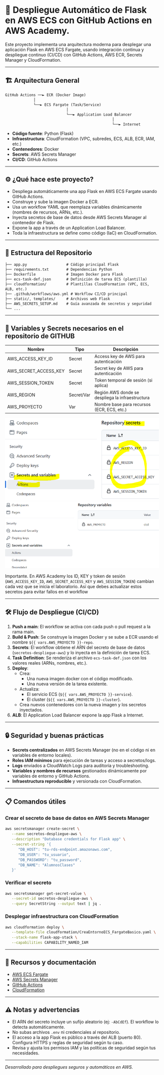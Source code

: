 
# 🚀 Despliegue Automático de Flask en AWS ECS con GitHub Actions en AWS Academy.

Este proyecto implementa una arquitectura moderna para desplegar una aplicación Flask en AWS ECS Fargate, usando integración continua y despliegue continuo (CI/CD) con GitHub Actions, AWS ECR, Secrets Manager y CloudFormation.

---

## 🏗️ Arquitectura General

```text
GitHub Actions ──► ECR (Docker Image)
             │
             └──► ECS Fargate (Task/Service)
                            │
                            └──► Application Load Balancer
                                                 │
                                                 └──► Internet
```

- **Código fuente**: Python (Flask)
- **Infraestructura**: CloudFormation (VPC, subredes, ECS, ALB, ECR, IAM, etc.)
- **Contenedores**: Docker
- **Secrets**: AWS Secrets Manager
- **CI/CD**: GitHub Actions

---

## ⚙️ ¿Qué hace este proyecto?

- Despliega automáticamente una app Flask en AWS ECS Fargate usando GitHub Actions.
- Construye y sube la imagen Docker a ECR.
- Usa un workflow YAML que reemplaza variables dinámicamente (nombres de recursos, ARNs, etc.).
- Inyecta secretos de base de datos desde AWS Secrets Manager al contenedor de Flask.
- Expone la app a través de un Application Load Balancer.
- Toda la infraestructura se define como código (IaC) en CloudFormation.

---

## 📂 Estructura del Repositorio

```text
├── app.py                  # Código principal Flask
├── requirements.txt        # Dependencias Python
├── Dockerfile              # Imagen Docker para Flask
├── ecs-task-def.json       # Definición de tarea ECS (plantilla)
├── cloudformation/         # Plantillas CloudFormation (VPC, ECS, ALB, etc.)
├── .github/workflows/aws.yml # Workflow CI/CD principal
├── static/, templates/     # Archivos web Flask
├── AWS_SECRETS_SETUP.md    # Guía avanzada de secretos y seguridad
└── ...
```

---

## 🔑 Variables y Secrets necesarios en el repositorio de GITHUB

| Nombre                | Tipo    | Descripción                                      |
|-----------------------|---------|--------------------------------------------------|
| AWS_ACCESS_KEY_ID     | Secret  | Access key de AWS para autenticación              |
| AWS_SECRET_ACCESS_KEY | Secret  | Secret key de AWS para autenticación              |
| AWS_SESSION_TOKEN     | Secret  | Token temporal de sesión (si aplica)              |
| AWS_REGION            | Secret/Var | Región AWS donde se despliega la infraestructura |
| AWS_PROYECTO          | Var     | Nombre base para recursos (ECR, ECS, etc.)        |

![Configuración de GitHub Secrets](imagenes/GitHubSecretos.PNG)
![Configuración de variables GitHub](imagenes/GitHubVariables.PNG)

Importante. En AWS Academy los ID, KEY y token de sesión (`AWS_ACCESS_KEY_ID`, `AWS_SECRET_ACCESS_KEY` y `AWS_SESSION_TOKEN`) cambian cada vez que se inicia el laboratorio. Así que debes actualizar estos secretos para evitar fallos en el workflow

---

## 🛠️ Flujo de Despliegue (CI/CD)

1. **Push a main**: El workflow se activa con cada push o pull request a la rama main.
2. **Build & Push**: Se construye la imagen Docker y se sube a ECR usando el nombre `${{ vars.AWS_PROYECTO }}-repo`.
3. **Secrets**: El workflow obtiene el ARN del secreto de base de datos (`secretos-despliegue-aws`) y lo inyecta en la definición de tarea ECS.
4. **Task Definition**: Se renderiza el archivo `ecs-task-def.json` con los valores reales (ARNs, nombres, etc.).
5. **Deploy**:
   - Crea:
      - Una nueva imagen docker con el código modificado.
      - Una nueva versión de la tarea existente.
   - Actualiza:
      - El servicio ECS (`${{ vars.AWS_PROYECTO }}-service`).
      - El cluster (`${{ vars.AWS_PROYECTO }}-cluster`).
   - Crea nuevos contenedores con la nueva imagen y los secretos inyectados.
6. **ALB**: El Application Load Balancer expone la app Flask a Internet.

---

## 🔒 Seguridad y buenas prácticas

- **Secrets centralizados** en AWS Secrets Manager (no en el código ni en variables de entorno locales).
- **Roles IAM mínimos** para ejecución de tareas y acceso a secretos/logs.
- **Logs** enviados a CloudWatch Logs para auditoría y troubleshooting.
- **Variables y nombres de recursos** gestionados dinámicamente por variables de entorno y GitHub Actions.
- **Infraestructura reproducible** y versionada con CloudFormation.

---

## 📋 Comandos útiles

### Crear el secreto de base de datos en AWS Secrets Manager

```bash
aws secretsmanager create-secret \
   --name secretos-despliegue-aws \
   --description "Database credentials for Flask app" \
   --secret-string '{
      "DB_HOST": "tu-rds-endpoint.amazonaws.com",
      "DB_USER": "tu_usuario",
      "DB_PASSWORD": "tu_password",
      "DB_NAME": "AlumnosClases"
   }'
```

### Verificar el secreto

```bash
aws secretsmanager get-secret-value \
   --secret-id secretos-despliegue-aws \
   --query SecretString --output text | jq .
```

### Desplegar infraestructura con CloudFormation

```bash
aws cloudformation deploy \
   --template-file cloudformation/CreaEntornoECS_FargateBasico.yaml \
   --stack-name flask-app-stack \
   --capabilities CAPABILITY_NAMED_IAM
```

---

## 📝 Recursos y documentación

- [AWS ECS Fargate](https://docs.aws.amazon.com/es_es/AmazonECS/latest/developerguide/what-is-fargate.html)
- [AWS Secrets Manager](https://docs.aws.amazon.com/secretsmanager/latest/userguide/intro.html)
- [GitHub Actions](https://docs.github.com/en/actions)
- [CloudFormation](https://docs.aws.amazon.com/AWSCloudFormation/latest/UserGuide/Welcome.html)

---

## ⚠️ Notas y advertencias

- El ARN del secreto incluye un sufijo aleatorio (ej: `-AbCdEf`). El workflow lo detecta automáticamente.
- No subas archivos `.env` ni credenciales al repositorio.
- El acceso a la app Flask es público a través del ALB (puerto 80). Configura HTTPS y reglas de seguridad según tu caso.
- Revisa y ajusta los permisos IAM y las políticas de seguridad según tus necesidades.

---

*Desarrollado para despliegues seguros y automáticos en AWS.*

